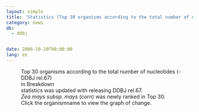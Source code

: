 ```yaml
---
layout: simple
title: 'Statistics [Top 30 organisms according to the total number of nucleotides] Update'
category: news
db:
  - ddbj


date: 2006-10-20T00:00:00
lang: en
---
```


<html>
<dd>Top 30 organisms according to the total number of nucleotides (-DDBJ rel.67)<br>in Breakdown<br>statistics was updated with releasing DDBJ rel.67.<br><i>Zea mays subsp. mays</i> (corn) was newly ranked in Top 30.<br>Click the organismname to view the graph of change.</dd>
</html>
